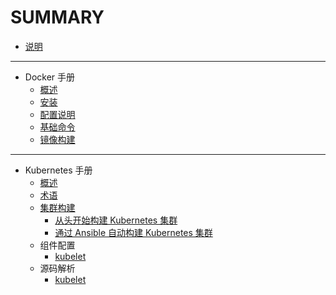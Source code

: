 # SUMMARY

* [说明](README.md)

---

* Docker 手册
    * [概述](moby/chapter1.md)
    * [安装](moby/chapter2.md)
    * [配置说明](moby/chapter3.md)
    * [基础命令](moby/chapter4.md)
    * [镜像构建](moby/chapter5.md)

---

* Kubernetes 手册
    * [概述](k8s/chapter1.md)
    * [术语](k8s/chapter2.md)
    * [集群构建](k8s/chapter3.md)
        * [从头开始构建 Kubernetes 集群](k8s/chapter3-1.md)
        * [通过 Ansible 自动构建 Kubernetes 集群](k8s/chapter3-2.md)
    * 组件配置
        * [kubelet](k8s/chapter4-5.md)
    * 源码解析
      * [kubelet](k8s/chapter5-1.md)
